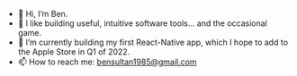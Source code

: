 - 👋 Hi, I’m Ben.
- 👀 I like building useful, intuitive software tools... and the occasional game.
- 🌱 I’m currently building my first React-Native app, which I hope to add to the Apple Store in Q1 of 2022.
- 📫 How to reach me: bensultan1985@gmail.com

<!---
bensultan1985/bensultan1985 is a ✨ special ✨ repository because its `README.md` (this file) appears on your GitHub profile.
You can click the Preview link to take a look at your changes.
--->
